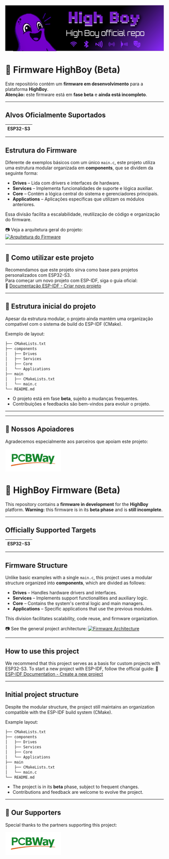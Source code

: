 <p align="center">
  <img src="pics/Highboy_repo.png" alt="HighBoy Banner" width="1000"/>
</p>



# 📡 Firmware HighBoy (Beta)

Este repositório contém um **firmware em desenvolvimento** para a plataforma **HighBoy**.  
**Atenção:** este firmware está em **fase beta** e **ainda está incompleto**.

---

## Alvos Oficialmente Suportados 
| ESP32-S3 |
| -------- |

---

## Estrutura do Firmware 

Diferente de exemplos básicos com um único `main.c`, este projeto utiliza uma estrutura modular organizada em **components**, que se dividem da seguinte forma:

- **Drives** – Lida com drivers e interfaces de hardware.  
- **Services** – Implementa funcionalidades de suporte e lógica auxiliar.  
- **Core** – Contém a lógica central do sistema e gerenciadores principais.  
- **Applications** – Aplicações específicas que utilizam os módulos anteriores.

Essa divisão facilita a escalabilidade, reutilização de código e organização do firmware.

📷 Veja a arquitetura geral do projeto:  
[![Arquitetura do Firmware](pics/arquitetura.png)](pics/arquitetura.png)

---

## 🚀 Como utilizar este projeto

Recomendamos que este projeto sirva como base para projetos personalizados com ESP32-S3.  
Para começar um novo projeto com ESP-IDF, siga o guia oficial:  
🔗 [Documentação ESP-IDF - Criar novo projeto](https://docs.espressif.com/projects/esp-idf/en/latest/api-guides/build-system.html#start-a-new-project)

---

## 📁 Estrutura inicial do projeto

Apesar da estrutura modular, o projeto ainda mantém uma organização compatível com o sistema de build do ESP-IDF (CMake).

Exemplo de layout:
```
├── CMakeLists.txt
├── components
│   ├── Drives
│   ├── Services
│   ├── Core
│   └── Applications
├── main
│   ├── CMakeLists.txt
│   └── main.c
└── README.md
```

- O projeto está em fase **beta**, sujeito a mudanças frequentes.
- Contribuições e feedbacks são bem-vindos para evoluir o projeto.

---

---

## 🤝 Nossos Apoiadores

Agradecemos especialmente aos parceiros que apoiam este projeto:

[![PCBWay](pics/PCBway.png)](https://www.pcbway.com)


# 📡 HighBoy Firmware (Beta)

This repository contains a **firmware in development** for the **HighBoy** platform.
**Warning:** this firmware is in its **beta phase** and is **still incomplete**.

---

## Officially Supported Targets

| ESP32-S3 |
| -------- |

---

## Firmware Structure

Unlike basic examples with a single `main.c`, this project uses a modular structure organized into **components**, which are divided as follows:

- **Drives** – Handles hardware drivers and interfaces.
- **Services** – Implements support functionalities and auxiliary logic.
- **Core** – Contains the system's central logic and main managers.
- **Applications** – Specific applications that use the previous modules.

This division facilitates scalability, code reuse, and firmware organization.

📷 See the general project architecture:
[![Firmware Architecture](pics/arquitetura.png)](pics/arquitetura.png)

---

##  How to use this project

We recommend that this project serves as a basis for custom projects with ESP32-S3.
To start a new project with ESP-IDF, follow the official guide:
🔗 [ESP-IDF Documentation - Create a new project](https://docs.espressif.com/projects/esp-idf/en/latest/api-guides/build-system.html#start-a-new-project)

---

## Initial project structure

Despite the modular structure, the project still maintains an organization compatible with the ESP-IDF build system (CMake).

Example layout:
```
├── CMakeLists.txt
├── components
│   ├── Drives
│   ├── Services
│   ├── Core
│   └── Applications
├── main
│   ├── CMakeLists.txt
│   └── main.c
└── README.md
```

- The project is in its **beta** phase, subject to frequent changes.
- Contributions and feedback are welcome to evolve the project.

---

## 🤝 Our Supporters

Special thanks to the partners supporting this project:

[![PCBWay](pics/PCBway.png)](https://www.pcbway.com)

